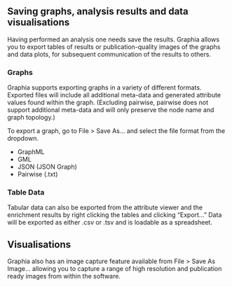 ## Saving graphs, analysis results and data visualisations
Having performed an analysis one needs save the results. Graphia allows you to export tables of results or publication-quality images of the graphs and data plots, for subsequent communication of the results to others.

### Graphs
Graphia supports exporting graphs in a variety of different formats. Exported files will include all additional meta-data and generated attribute values found within the graph. (Excluding pairwise, pairwise does not support additional meta-data and will only preserve the node name and graph topology.)

To export a graph, go to File > Save As… and select the file format from the dropdown.
- GraphML
- GML
- JSON (JSON Graph)
- Pairwise (.txt)

### Table Data
Tabular data can also be exported from the attribute viewer and the enrichment results by right clicking the tables and clicking “Export…” Data will be exported as either .csv or .tsv and is loadable as a spreadsheet.

## Visualisations
Graphia also has an image capture feature available from File > Save As Image… allowing you to capture a range of high resolution and publication ready images from within the software.
